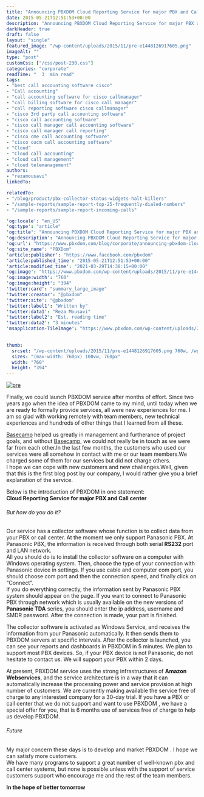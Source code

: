 ```yaml
---
title: "Announcing PBXDOM Cloud Reporting Service for major PBX and Call center"
date: 2015-05-21T12:51:53+00:00
description: "Announcing PBXDOM Cloud Reporting Service for major PBX and Call center - PBXDom"
darkHeader: true
draft: false
layout: "single"
featured_image: "/wp-content/uploads/2015/11/pre-e1448126917605.png"
imageAlt: ""
type: "post"
customCss: ["/css/post-230.css"]
categories: "corporate"
readTime: "  3  min read"
tags: 
- "best call accounting software cisco"
- "Call accounting"
- "call accounting software for cisco callmanager"
- "call billing software for cisco call manager"
- "call reporting software cisco callmanager"
- "cisco 3rd party call accounting software"
- "cisco call accounting software"
- "cisco call manager call accounting software"
- "cisco call manager call reporting"
- "cisco cme call accounting software"
- "cisco cucm call accounting software"
- "Cloud"
- "Cloud call accounting"
- "cloud call management"
- "cloud telemanagement"
authors: 
- "rezamousavi"
linkedTo: 

relatedTo: 
- "/blog/product/pbx-collector-status-widgets-halt-killers"
- "/sample-reports/sample-report-top-25-frequently-dialed-numbers"
- "/sample-reports/sample-report-incoming-calls"

'og:locale': "en_US"
'og:type': "article"
'og:title': "Announcing PBXDOM Cloud Reporting Service for major PBX and Call center - PBXDom"
'og:description': "Announcing PBXDOM Cloud Reporting Service for major PBX and Call center - PBXDom"
'og:url': "https://www.pbxdom.com/blog/corporate/announcing-pbxdom-cloud-reporting-service-for-major-pbx-and-call-center"
'og:site_name': "PBXDom"
'article:publisher': "https://www.facebook.com/pbxdom"
'article:published_time': "2015-05-21T12:51:53+00:00"
'article:modified_time': "2021-03-29T14:38:15+00:00"
'og:image': "https://www.pbxdom.com/wp-content/uploads/2015/11/pre-e1448126917605.png"
'og:image:width': "760"
'og:image:height': "394"
'twitter:card': "summary_large_image"
'twitter:creator': "@pbxdom"
'twitter:site': "@pbxdom"
'twitter:label1': "Written by"
'twitter:data1': "Reza Mousavi"
'twitter:label2': "Est. reading time"
'twitter:data2': "3 minutes"
'msapplication-TileImage': "https://www.pbxdom.com/wp-content/uploads/2020/06/pbxdom000-300x300.png"
             

thumb:  
  srcset: "/wp-content/uploads/2015/11/pre-e1448126917605.png 760w, /wp-content/uploads/2015/11/pre-e1448126917605-300x156.png 300w"
  sizes: "(max-width: 760px) 100vw, 760px"
  width: "760"
  height: "394"
---
```

[![pre](/wp-content/uploads/2015/11/pre-e1448126917605.png)](/wp-content/uploads/2015/11/pre-e1448126917605.png)

Finally, we could launch PBXDOM service after months of effort. Since two years ago when the idea of PBXDOM came to my mind, until today when we are ready to formally provide services, all were new experiences for me. I am so glad with working remotely with team members, new technical experiences and hundreds of other things that I learned from all these. 

[Basecamp](https://www.basecamp.com) helped us greatly in management and furtherance of project goals, and without [Basecamp](https://www.basecamp.com), we could not really be in touch as we were far from each other.In the last few months, the customers who used our services were all somehow in contact with me or our team members.We charged some of them for our services but did not charge others.   
I hope we can cope with new customers and new challenges.Well, given that this is the first blog post by our company, I would rather give you a brief explanation of the service.

Below is the introduction of PBXDOM in one statement:   
**Cloud Reporting Service for major PBX and Call center**

###### But how do you do it?

Our service has a collector software whose function is to collect data from your PBX or call center. At the moment we only support Panasonic PBX. At Panasonic PBX, the information is received through both serial **RS232** port and LAN network.   
 All you should do is to install the collector software on a computer with Windows operating system. Then, choose the type of your connection with Panasonic device in settings. If you use cable and computer com port, you should choose com port and then the connection speed, and finally click on “Connect”.   
If you do everything correctly, the information sent by Panasonic PBX system should appear on the page. If you want to connect to Panasonic PBX through network which is usually available on the new versions of **Panasonic TDA** series, you should enter the ip address, username and SMDR password. After the connection is made, your part is finished.

The collector software is activated as Windows Service, and receives the information from your Panasonic automatically. It then sends them to PBXDOM servers at specific intervals. After the collector is launched, you can see your reports and dashboards in PBXDOM in 5 minutes. We plan to support most PBX devices. So, if your PBX device is not Panasonic, do not hesitate to contact us. We will support your PBX within 2 days.

At present, PBXDOM service uses the strong infrastructures of **Amazon Webservices**, and the service architecture is in a way that it can automatically increase the processing power and service provision at high number of customers. We are currently making available the service free of charge to any interested company for a 30-day trial. If you have a PBX or call center that we do not support and want to use PBXDOM , we have a special offer for you, that is 6 months use of services free of charge to help us develop PBXDOM. 

###### Future

My major concern these days is to develop and market PBXDOM . I hope we can satisfy more customers.   
We have many programs to support a great number of well-known pbx and call center systems, but none is possible unless with the support of service customers support who encourage me and the rest of the team members.

**In the hope of better tomorrow**